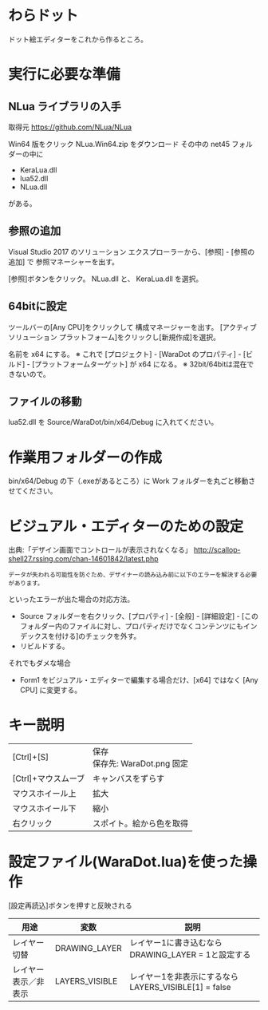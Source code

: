﻿# わらドット

ドット絵エディターをこれから作るところ。

# 実行に必要な準備

## NLua ライブラリの入手
取得元 https://github.com/NLua/NLua

Win64 版をクリック
NLua.Win64.zip をダウンロード
その中の net45 フォルダーの中に

- KeraLua.dll
- lua52.dll
- NLua.dll

がある。

## 参照の追加
Visual Studio 2017 のソリューション エクスプローラーから、[参照] - [参照の追加] で
参照マネーシャーを出す。

[参照]ボタンをクリック。
NLua.dll と、 KeraLua.dll を選択。

## 64bitに設定
ツールバーの[Any CPU]をクリックして 構成マネージャーを出す。
[アクティブ ソリューション プラットフォーム]をクリックし[新規作成]を選択。

名前を x64 にする。
※ これで [プロジェクト] - [WaraDot のプロパティ] - [ビルド] - [プラットフォームターゲット] が x64 になる。
※ 32bit/64bitは混在できないので。

## ファイルの移動
lua52.dll を Source/WaraDot/bin/x64/Debug に入れてください。

# 作業用フォルダーの作成
bin/x64/Debug の下（.exeがあるところ）に Work フォルダーを丸ごと移動させてください。

# ビジュアル・エディターのための設定

出典:「デザイン画面でコントロールが表示されなくなる」 http://scallop-shell27.rssing.com/chan-14601842/latest.php

```
データが失われる可能性を防ぐため、デザイナーの読み込み前に以下のエラーを解決する必要があります。
```

といったエラーが出た場合の対応方法。

- Source フォルダーを右クリック、[プロパティ] - [全般] - [詳細設定] - [このフォルダー内のファイルに対し、プロパティだけでなくコンテンツにもインデックスを付ける]のチェックを外す。
- リビルドする。

それでもダメな場合

- Form1 をビジュアル・エディターで編集する場合だけ、[x64] ではなく [Any CPU] に変更する。

# キー説明

|||
|---|---|
|[Ctrl]+[S]|保存<br/>保存先: WaraDot.png 固定|
|[Ctrl]+マウスムーブ|キャンバスをずらす|
|マウスホイール上|拡大|
|マウスホイール下|縮小|
|右クリック|スポイト。絵から色を取得|

# 設定ファイル(WaraDot.lua)を使った操作

[設定再読込]ボタンを押すと反映される

|用途|変数|説明|
|---|---|---|
|レイヤー切替|DRAWING_LAYER|レイヤー1に書き込むならDRAWING_LAYER = 1と設定する|
|レイヤー表示／非表示|LAYERS_VISIBLE|レイヤー1を非表示にするならLAYERS_VISIBLE[1] = false|

